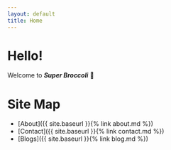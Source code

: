 ```yaml
---
layout: default
title: Home
---
```

# Hello!
Welcome to ***Super Broccoli*** :broccoli:

# Site Map
- [About]({{ site.baseurl }}{% link about.md %})
- [Contact]({{ site.baseurl }}{% link contact.md %})
- [Blogs]({{ site.baseurl }}{% link blog.md %})

